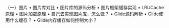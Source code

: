 （一）图片
• 图片库对比
• 图片库的源码分析
• 图片框架缓存实现
• LRUCache原理
• 图片加载原理
• 自己去实现图片库，怎么做？
• Glide源码解析
• Glide使用什么缓存？
• Glide内存缓存如何控制大小？


